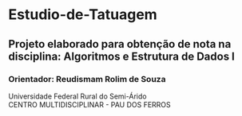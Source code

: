 <h1> Estudio-de-Tatuagem </h1>
<h2>Projeto elaborado para obtenção de nota na disciplina: Algoritmos e Estrutura de Dados I</h2>  
<h3>Orientador: Reudismam Rolim de Souza</h3>

Universidade Federal Rural do Semi-Árido <br>
CENTRO MULTIDISCIPLINAR - PAU DOS FERROS
